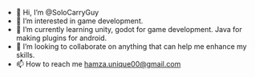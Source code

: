 - 👋 Hi, I’m @SoloCarryGuy
- 👀 I’m interested in game development.
- 🌱 I’m currently learning unity, godot for game development. Java for making plugins for android.
- 💞️ I’m looking to collaborate on anything that can help me enhance my skills.
- 📫 How to reach me hamza.unique00@gmail.com

<!---
SoloCarryGuy/SoloCarryGuy is a ✨ special ✨ repository because its `README.md` (this file) appears on your GitHub profile.
You can click the Preview link to take a look at your changes.
--->
